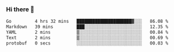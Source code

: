 ### Hi there 👋

<!--
**yeya24/yeya24** is a ✨ _special_ ✨ repository because its `README.md` (this file) appears on your GitHub profile.

Here are some ideas to get you started:

- 🔭 I’m currently working on ...
- 🌱 I’m currently learning ...
- 👯 I’m looking to collaborate on ...
- 🤔 I’m looking for help with ...
- 💬 Ask me about ...
- 📫 How to reach me: ...
- 😄 Pronouns: ...
- ⚡ Fun fact: ...
-->

<!--START_SECTION:waka-->

```txt
Go         4 hrs 32 mins   █████████████████████▓░░░   86.08 %
Markdown   39 mins         ███░░░░░░░░░░░░░░░░░░░░░░   12.35 %
YAML       2 mins          ▒░░░░░░░░░░░░░░░░░░░░░░░░   00.84 %
Text       2 mins          ▒░░░░░░░░░░░░░░░░░░░░░░░░   00.69 %
protobuf   0 secs          ░░░░░░░░░░░░░░░░░░░░░░░░░   00.03 %
```

<!--END_SECTION:waka-->
